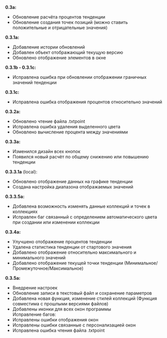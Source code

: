 __0.3a:__
- Обновление расчёта процентов тенденции
- Обновление создания точек позиций
(можно ставить положительные и отрицательные значения)

__0.3.1а:__
- Добавление истории обновлений
- Добавлен объект отображающий текущую версию
- Обновлено отображение элементов в окне

__0.3.1b - 0.3.1с:__
- Исправлена ошибка при обновлении отображении граничных значений тенденции

__0.3.1с:__
- Исправлена ошибка отображения процентов относительно значений

__0.3.2a:__
- Обновлено чтение файла .txtpoint
- Исправлена ошибка удаления выделенного цвета
- Обновлено вычисление процента между значениями

__0.3.3a:__
- Изменился дизайн всех кнопок
- Появился новый расчёт по общему снижению или повышению тенденции

__0.3.3.1a__ (local):
- Обновлено отображение данных на графике тенденции
- Создана настройка диапазона отображаемых значений

__0.3.3.5a:__
- Добавлена возможность изменять данные коллекций и точек в коллекциях
- Исправлен баг связанный с определением автоматического цвета при создании или изменении коллекции

__0.3.4a:__
- Улучшено отображение процентов тенденции
- Удалена статистика тенденции от стартового значения
- Добавлено отображение относительно максимального и минимального значений
- Добавлено отображение текущей точки тенденции (Минимальное/Промежуточное/Максимальное)

__0.3.5a:__
- Внедрение настроек
- Обновление записи в текстовый файл и сохранение параметров
- Добавлена новая функция, изменение стилей коллекций (Функция совместима с прошлыми версиями файлов)
- Добавлены иконки для всех окон программы\
Исправление багов:
- Исправлены ошибки отображения окон
- Исправлены ошибки связанные с персонализацией окон
- Исправлена ошибка чтения файла .txtpoint
